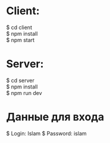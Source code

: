 # Client:

$ cd client<br>
$ npm install<br>
$ npm start<br>

# Server:
$ cd server<br>
$ npm install<br>
$ npm run dev<br>

# Данные для входа
$ Login: Islam
$ Password: islam
